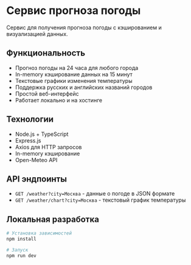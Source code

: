 # Сервис прогноза погоды

Сервис для получения прогноза погоды с кэшированием и визуализацией данных.

## Функциональность

- Прогноз погоды на 24 часа для любого города
- In-memory кэширование данных на 15 минут
- Текстовые графики изменения температуры
- Поддержка русских и английских названий городов
- Простой веб-интерфейс
- Работает локально и на хостинге

## Технологии

- Node.js + TypeScript
- Express.js
- Axios для HTTP запросов
- In-memory кэширование
- Open-Meteo API

## API эндпоинты

- `GET /weather?city=Москва` - данные о погоде в JSON формате
- `GET /weather/chart?city=Москва` - текстовый график температуры

## Локальная разработка

```bash
# Установка зависимостей
npm install

# Запуск 
npm run dev
```
